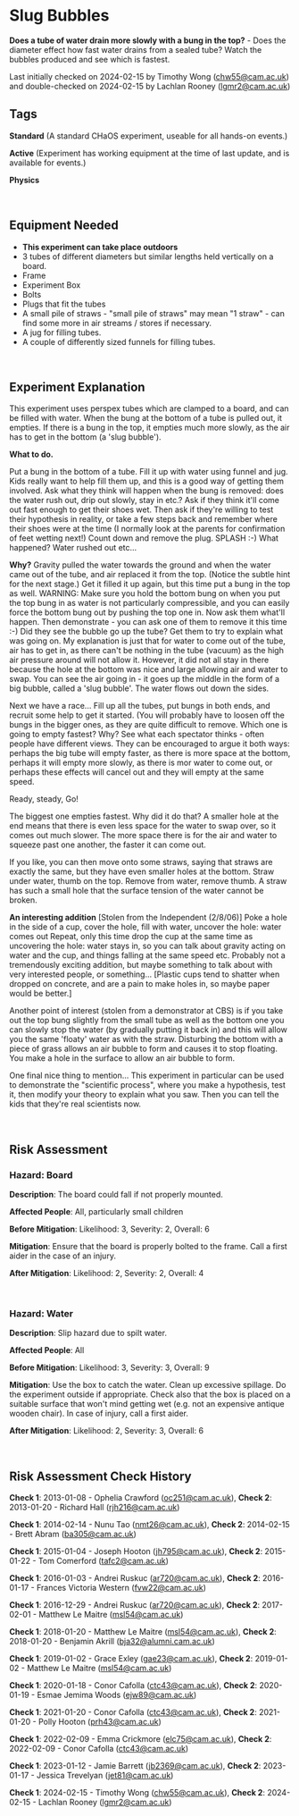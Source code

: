 # Slug Bubbles

**Does a tube of water drain more slowly with a bung in the top?** - Does the diameter effect how fast water drains from a sealed tube? Watch the bubbles produced and see which is fastest. 

Last initially checked on 2024-02-15 by Timothy Wong (chw55@cam.ac.uk) and double-checked on 2024-02-15 by Lachlan Rooney (lgmr2@cam.ac.uk)

## Tags
<!--- Start Tags (DO NOT REMOVE THIS COMMENT) --->

**Standard** (A standard CHaOS experiment, useable for all hands-on events.)

**Active** (Experiment has working equipment at the time of last update, and is available for events.)

**Physics**
<!--- End Tags (DO NOT REMOVE THIS COMMENT) --->

<br/>

## Equipment Needed 
- **This experiment can take place outdoors**
- 3 tubes of different diameters but similar lengths held vertically on a board.
- Frame
- Experiment Box
- Bolts
- Plugs that fit the tubes
- A small pile of straws - "small pile of straws" may mean "1 straw" - can find some more in air streams / stores if necessary.
- A jug for filling tubes.
- A couple of differently sized funnels for filling tubes.

<br/>

## Experiment Explanation 

This experiment uses perspex tubes which are clamped to a board, and can be filled with water. When the bung at the bottom of a tube is pulled out, it empties. If there is a bung in the top, it empties much more slowly, as the air has to get in the bottom (a 'slug bubble').

**What to do.**

Put a bung in the bottom of a tube.
Fill it up with water using funnel and jug. Kids really want to help fill them up, and this is a good way of getting them involved.
Ask what they think will happen when the bung is removed: does the water rush out, drip out slowly, stay in etc.?
Ask if they think it'll come out fast enough to get their shoes wet.
Then ask if they're willing to test their hypothesis in reality, or take a few steps back and remember where their shoes were at the time (I normally look at the parents for confirmation of feet wetting next!)
Count down and remove the plug. SPLASH :-)
What happened?
Water rushed out etc...

**Why?**
Gravity pulled the water towards the ground and when the water came out of the tube, and air replaced it from the top. (Notice the subtle hint for the next stage.)
Get it filled it up again, but this time put a bung in the top as well.
WARNING: Make sure you hold the bottom bung on when you put the top bung in as water is not particularly compressible, and you can easily force the bottom bung out by pushing the top one in.
Now ask them what'll happen.
Then demonstrate - you can ask one of them to remove it this time :-)
Did they see the bubble go up the tube? Get them to try to explain what was going on. My explanation is just that for water to come out of the tube, air has to get in, as there can't be nothing in the tube (vacuum) as the high air pressure around will not allow it. However, it did not all stay in there because the hole at the bottom was nice and large allowing air and water to swap. You can see the air going in - it goes up the middle in the form of a big bubble, called a 'slug bubble'. The water flows out down the sides.

Next we have a race...
Fill up all the tubes, put bungs in both ends, and recruit some help to get it started. (You will probably have to loosen off the bungs in the bigger ones, as they are quite difficult to remove.
Which one is going to empty fastest? Why? See what each spectator thinks - often people have different views. They can be encouraged to argue it both ways: perhaps the big tube will empty faster, as there is more space at the bottom, perhaps it will empty more slowly, as there is mor water to come out, or perhaps these effects will cancel out and they will empty at the same speed.

Ready, steady, Go!

The biggest one empties fastest. Why did it do that?
A smaller hole at the end means that there is even less space for the water to swap over, so it comes out much slower. The more space there is for the air and water to squeeze past one another, the faster it can come out.

If you like, you can then move onto some straws, saying that straws are exactly the same, but they have even smaller holes at the bottom.
Straw under water, thumb on the top. Remove from water, remove thumb. A straw has such a small hole that the surface tension of the water cannot be broken.

**An interesting addition**
[Stolen from the Independent (2/8/06)]
Poke a hole in the side of a cup, cover the hole, fill with water, uncover the hole: water comes out Repeat, only this time drop the cup at the same time as uncovering the hole: water stays in, so you can talk about gravity acting on water and the cup, and things falling at the same speed etc. Probably not a tremendously exciting addition, but maybe something to talk about with very interested people, or something... [Plastic cups tend to shatter when dropped on concrete, and are a pain to make holes in, so maybe paper would be better.] 

Another point of interest (stolen from a demonstrator at CBS) is if you take out the top bung slightly from the small tube as well as the bottom one you can slowly stop the water (by gradually putting it back in) and this will allow you the same 'floaty' water as with the straw. Disturbing the bottom with a piece of grass allows an air bubble to form and causes it to stop floating. You make a hole in the surface to allow an air bubble to form.

One final nice thing to mention... This experiment in particular can be used to demonstrate the "scientific process", where you make a hypothesis, test it, then modify your theory to explain what you saw. Then you can tell the kids that they're real scientists now.

<br/>

## Risk Assessment

### **Hazard**: Board

**Description**: The board could fall if not properly mounted.

**Affected People**: All, particularly small children

**Before Mitigation**: Likelihood: 3, Severity: 2, Overall: 6

**Mitigation**: Ensure that the board is properly bolted to the frame. 
Call a first aider in the case of an injury.

**After Mitigation**: Likelihood: 2, Severity: 2, Overall: 4

<br/>

### **Hazard**: Water

**Description**: Slip hazard due to spilt water.

**Affected People**: All

**Before Mitigation**: Likelihood: 3, Severity: 3, Overall: 9

**Mitigation**: Use the box to catch the water. Clean up excessive spillage. Do the experiment outside if appropriate.
Check also that the box is placed on a suitable surface that won't mind getting wet (e.g. not an expensive antique wooden chair).
In case of injury, call a first aider.

**After Mitigation**: Likelihood: 2, Severity: 3, Overall: 6

<br/>

## Risk Assessment Check History 

**Check 1**: 2013-01-08 - Ophelia Crawford (oc251@cam.ac.uk), **Check 2**: 2013-01-20 - Richard Hall (rjh216@cam.ac.uk)

**Check 1**: 2014-02-14 - Nunu Tao (nmt26@cam.ac.uk), **Check 2**: 2014-02-15 - Brett Abram (ba305@cam.ac.uk)

**Check 1**: 2015-01-04 - Joseph Hooton (jh795@cam.ac.uk), **Check 2**: 2015-01-22 - Tom Comerford (tafc2@cam.ac.uk)

**Check 1**: 2016-01-03 - Andrei Ruskuc (ar720@cam.ac.uk), **Check 2**: 2016-01-17 - Frances Victoria Western (fvw22@cam.ac.uk)

**Check 1**: 2016-12-29 - Andrei Ruskuc (ar720@cam.ac.uk), **Check 2**: 2017-02-01 - Matthew Le Maitre (msl54@cam.ac.uk)

**Check 1**: 2018-01-20 - Matthew Le Maitre (msl54@cam.ac.uk), **Check 2**: 2018-01-20 - Benjamin Akrill (bja32@alumni.cam.ac.uk)

**Check 1**: 2019-01-02 - Grace Exley (gae23@cam.ac.uk), **Check 2**: 2019-01-02 - Matthew Le Maitre (msl54@cam.ac.uk)

**Check 1**: 2020-01-18 - Conor Cafolla (ctc43@cam.ac.uk), **Check 2**: 2020-01-19 - Esmae Jemima Woods (ejw89@cam.ac.uk)

**Check 1**: 2021-01-20 - Conor Cafolla (ctc43@cam.ac.uk), **Check 2**: 2021-01-20 - Polly Hooton (prh43@cam.ac.uk)

**Check 1**: 2022-02-09 - Emma Crickmore (elc75@cam.ac.uk), **Check 2**: 2022-02-09 - Conor Cafolla (ctc43@cam.ac.uk)

**Check 1**: 2023-01-12 - Jamie Barrett (jb2369@cam.ac.uk), **Check 2**: 2023-01-17 - Jessica Trevelyan (jet81@cam.ac.uk)

**Check 1**: 2024-02-15 - Timothy Wong (chw55@cam.ac.uk), **Check 2**: 2024-02-15 - Lachlan Rooney (lgmr2@cam.ac.uk) 
